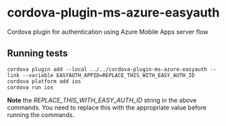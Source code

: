 # cordova-plugin-ms-azure-easyauth
Cordova plugin for authentication using Azure Mobile Apps server flow

## Running tests
```
cordova plugin add --local ../../cordova-plugin-ms-azure-easyauth --link --variable EASYAUTH_APPID=REPLACE_THIS_WITH_EASY_AUTH_ID
cordova platform add ios
cordova run ios
```
**Note** the _REPLACE_THIS_WITH_EASY_AUTH_ID_ string in the above commands. You need to replace this with the appropriate value before running the commands.
